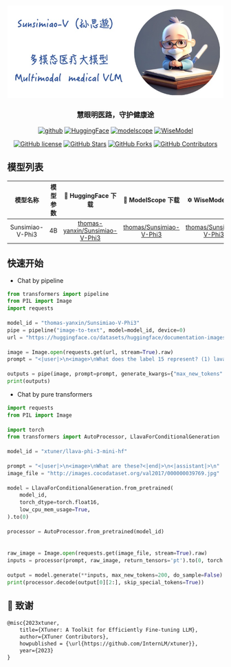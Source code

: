 <!-- <h1 align="center">🌿Sunsimiao-V(孙思邈): 多模态医疗大模型</h1> -->
<div align=center><img src ="./Sunsimiao-V-logo.jpg"/></div>  

<h3 align="center">慧眼明医路，守护健康途</h3>

<p align="center">
<a href="https://github.com/thomas-yanxin/Sunsimiao-V"><img src="https://img.shields.io/badge/GitHub-24292e" alt="github"></a>
<a href="https://huggingface.co/collections/thomas-yanxin/sunsimiao-v-6641e52e2803b4fe0d88f451"><img src="https://img.shields.io/badge/-HuggingFace-yellow" alt="HuggingFace"></a>
<a href="https://www.modelscope.cn/models/thomas/Sunsimiao-V-Phi3/summary"><img src="https://img.shields.io/badge/ModelScope-blueviolet" alt="modelscope"></a>
<a href="https://wisemodel.cn/models/thomas/Sunsimiao-V-Phi3/intro"><img src="https://img.shields.io/badge/WiseModel-561253" alt="WiseModel"></a>
</p> 

<div align="center">

[![GitHub license](https://img.shields.io/github/license/thomas-yanxin/Sunsimiao-V
)](https://github.com/thomas-yanxin/Sunsimiao-V/blob/main/LICENSE)
[![GitHub Stars](https://img.shields.io/github/stars/thomas-yanxin/Sunsimiao-V)](https://github.com/thomas-yanxin/Sunsimiao-V/stargazers)
[![GitHub Forks](https://img.shields.io/github/forks/thomas-yanxin/Sunsimiao-V)](https://github.com/thomas-yanxin/Sunsimiao-V/fork)
[![GitHub Contributors](https://img.shields.io/github/contributors/thomas-yanxin/Sunsimiao-V)](https://github.com/thomas-yanxin/Sunsimiao-V/graphs/contributors)  
</div>



## 模型列表
| 模型名称 | 模型参数 | 🤗 HuggingFace 下载 | 🤖 ModelScope 下载 | ✡️ WiseModel 下载 |
| :----: | :----: | :----: | :----: | :----: |
| Sunsimiao-V-Phi3 | 4B | [thomas-yanxin/Sunsimiao-V-Phi3](https://huggingface.co/thomas-yanxin/Sunsimiao-V-Phi3) | [thomas/Sunsimiao-V-Phi3](https://www.modelscope.cn/models/thomas/Sunsimiao-V-Phi3/summary) | [thomas/Sunsimiao-V-Phi3](https://wisemodel.cn/models/thomas/Sunsimiao-V-Phi3/intro) |

## 快速开始

- Chat by pipeline

```Python
from transformers import pipeline
from PIL import Image    
import requests

model_id = "thomas-yanxin/Sunsimiao-V-Phi3"
pipe = pipeline("image-to-text", model=model_id, device=0)
url = "https://huggingface.co/datasets/huggingface/documentation-images/resolve/main/transformers/tasks/ai2d-demo.jpg"

image = Image.open(requests.get(url, stream=True).raw)
prompt = "<|user|>\n<image>\nWhat does the label 15 represent? (1) lava (2) core (3) tunnel (4) ash cloud<|end|>\n<|assistant|>\n"

outputs = pipe(image, prompt=prompt, generate_kwargs={"max_new_tokens": 200})
print(outputs)
```

- Chat by pure transformers
```Python
import requests
from PIL import Image

import torch
from transformers import AutoProcessor, LlavaForConditionalGeneration

model_id = "xtuner/llava-phi-3-mini-hf"

prompt = "<|user|>\n<image>\nWhat are these?<|end|>\n<|assistant|>\n"
image_file = "http://images.cocodataset.org/val2017/000000039769.jpg"

model = LlavaForConditionalGeneration.from_pretrained(
    model_id, 
    torch_dtype=torch.float16, 
    low_cpu_mem_usage=True, 
).to(0)

processor = AutoProcessor.from_pretrained(model_id)


raw_image = Image.open(requests.get(image_file, stream=True).raw)
inputs = processor(prompt, raw_image, return_tensors='pt').to(0, torch.float16)

output = model.generate(**inputs, max_new_tokens=200, do_sample=False)
print(processor.decode(output[0][2:], skip_special_tokens=True))

```

## 🙇‍ ‍致谢
```
@misc{2023xtuner,
    title={XTuner: A Toolkit for Efficiently Fine-tuning LLM},
    author={XTuner Contributors},
    howpublished = {\url{https://github.com/InternLM/xtuner}},
    year={2023}
}
```